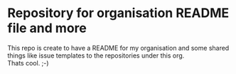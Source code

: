 # Repository for organisation README file and more
This repo is create to have a README for my organisation and some shared things like issue templates to the repositories under this org.\
Thats cool. ;-)
